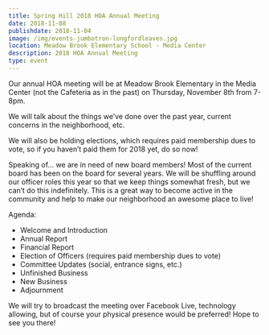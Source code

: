 ```yaml
---
title: Spring Hill 2018 HOA Annual Meeting
date: 2018-11-08
publishdate: 2018-11-04
image: /img/events-jumbotron-longfordleaves.jpg
location: Meadow Brook Elementary School - Media Center
description: 2018 HOA Annual Meeting
type: event
---
```

Our annual HOA meeting will be at Meadow Brook Elementary in the Media Center (not the Cafeteria as in the past) on Thursday, November 8th from 7-8pm.

We will talk about the things we’ve done over the past year, current concerns in the neighborhood, etc.

We will also be holding elections, which requires paid membership dues to vote, so if you haven’t paid them for 2018 yet, do so now!

Speaking of... we are in need of new board members! Most of the current board has been on the board for several years. We will be shuffling around our officer roles this year so that we keep things somewhat fresh, but we can’t do this indefinitely. This is a great way to become active in the community and help to make our neighborhood an awesome place to live!

Agenda:

* Welcome and Introduction
* Annual Report
* Financial Report
* Election of Officers (requires paid membership dues to vote)
* Committee Updates (social, entrance signs, etc.)
* Unfinished Business
* New Business
* Adjournment

We will try to broadcast the meeting over Facebook Live, technology allowing, but of course your physical presence would be preferred! Hope to see you there!
